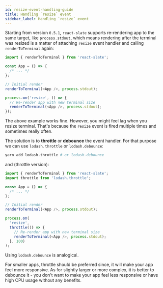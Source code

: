 ```yaml
---
id: resize-event-handling-guide
title: Handling `resize` event
sidebar_label: Handling `resize` event
---
```


Starting from version `0.5.1`, `react-slate` supports re-rendering app to the same target, like `process.stdout`, which means rendering after the terminal was resized is a matter of attaching `resize` event handler and calling `renderToTerminal` again:

```js
import { renderToTerminal } from 'react-slate';

const App = () => {
  /* ... */
};

// Initial render
renderToTerminal(<App />, process.stdout);

process.on('resize', () => {
  // Re-render app with new terminal size
  renderToTerminal(<App />, process.stdout);
});
```

The above example works fine. However, you might feel lag when you resize terminal. That's because the `resize` event is fired multiple times and sometimes really often.

The solution is to **throttle** or **debounce** the event handler. For that purpose we can use `lodash.throttle` or `lodash.debounce`:

```bash
yarn add lodash.throttle # or lodash.debounce
```

and (throttle version):

```js
import { renderToTerminal } from 'react-slate';
import throttle from 'lodash.throttle';

const App = () => {
  /* ... */
};

// Initial render
renderToTerminal(<App />, process.stdout);

process.on(
  'resize',
  throttle(() => {
    // Re-render app with new terminal size
    renderToTerminal(<App />, process.stdout);
  }, 100)
);
```

Using `lodash.debounce` is analogical.

For smaller apps, throttle should be preferred since, it will make your app feel more responsive. As for slightly larger or more complex, it is better to debounce it - you don't want to make your app feel less responsive or have high CPU usage without any benefits.
